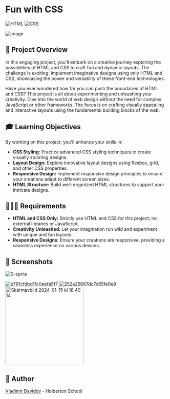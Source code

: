 # Fun with CSS

![HTML](https://img.shields.io/badge/HTML-5-blue?style=for-the-badge&logo=html5&logoColor=white)
![CSS](https://img.shields.io/badge/CSS-3-blue?style=for-the-badge&logo=css3&logoColor=white)

![image](https://github.com/v-dav/holbertonschool-Fun-with-CSS/assets/115344057/991cc770-3f6b-413d-b680-aab5b85eb12e)


## 🧐 Project Overview
In this engaging project, you'll embark on a creative journey exploring the possibilities of HTML and CSS to craft fun and dynamic layouts. The challenge is exciting: implement imaginative designs using only HTML and CSS, showcasing the power and versatility of these front-end technologies.

Have you ever wondered how far you can push the boundaries of HTML and CSS? This project is all about experimenting and unleashing your creativity. Dive into the world of web design without the need for complex JavaScript or other frameworks. The focus is on crafting visually appealing and interactive layouts using the fundamental building blocks of the web.


## 🎓 Learning Objectives

By working on this project, you'll enhance your skills in:

- **CSS Styling:** Practice advanced CSS styling techniques to create visually stunning designs.
- **Layout Design:** Explore innovative layout designs using flexbox, grid, and other CSS properties.
- **Responsive Design:** Implement responsive design principles to ensure your creations adapt to different screen sizes.
- **HTML Structure:** Build well-organized HTML structures to support your intricate designs.

## 🧑🏻‍💻 Requirements

- **HTML and CSS Only:** Strictly use HTML and CSS for this project; no external libraries or JavaScript.
- **Creativity Unleashed:** Let your imagination run wild and experiment with unique and fun layouts.
- **Responsive Designs:** Ensure your creations are responsive, providing a seamless experience on various devices.


## 📸 Screenshots
![0-sprite](https://github.com/v-dav/holbertonschool-Fun-with-CSS/assets/115344057/80397692-1fd8-4091-8bd7-342d65129793)

![b791cfdbd11c0eefa5f7](https://github.com/v-dav/holbertonschool-Fun-with-CSS/assets/115344057/f63b7e62-8b69-4916-962d-28101c70ae76)
![252a25667dc7c65fe0e9](https://github.com/v-dav/holbertonschool-Fun-with-CSS/assets/115344057/00f7f4d9-0ad9-4878-862d-4d36f1c9fc2d)
<img width="245" alt="Skärmavbild 2024-01-15 kl  18 40 14" src="https://github.com/v-dav/holbertonschool-Fun-with-CSS/assets/115344057/ca18a5fc-3875-42d8-9418-87e32753a405">

##  🙇 Author

[Vladimir Davidov](https://github.com/v-dav) - Holberton School
